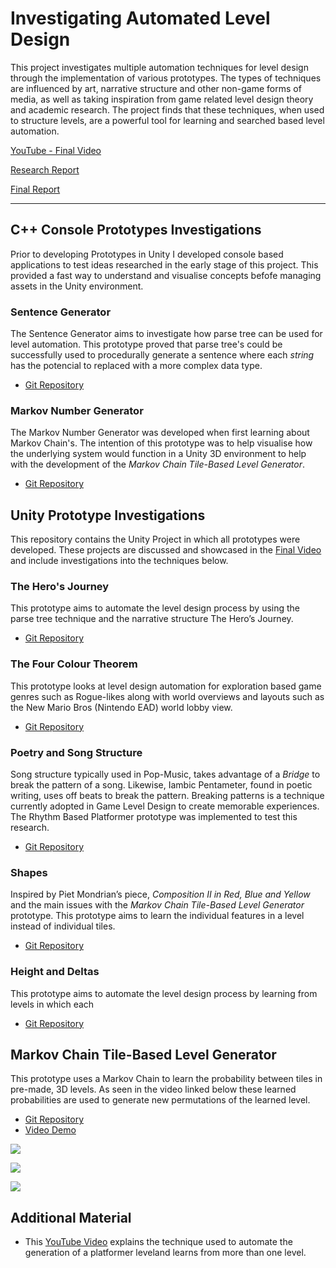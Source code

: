 # Investigating Automated Level Design

This project investigates multiple automation techniques for level design through the implementation of various prototypes. The types of techniques are influenced by art, narrative structure and other non-game forms of media, as well as taking inspiration from game related level design theory and academic research. The project finds that these techniques, when used to structure levels, are a powerful tool for learning and searched based level automation.

[YouTube - Final Video](https://www.youtube.com/watch?v=tlCWWixwgvA)

[Research Report](https://dudleyhk.github.io/portfolio/disseration%20project/Documents/Research%20Report.pdf)

[Final Report](https://dudleyHK.github.io/portfolio/disseration%20project/Documents/Final%20Report.pdf)

---


## C++ Console Prototypes Investigations
Prior to developing Prototypes in Unity I developed console based applications to test ideas researched in the early stage of this project. This provided a fast way to understand and visualise concepts befofe managing assets in the Unity environment.


### Sentence Generator
The Sentence Generator aims to investigate how parse tree can be used for level automation. This prototype proved that parse tree's could be successfully used to procedurally generate a sentence where each *string* has the potencial to replaced with a more complex data type. 

- [Git Repository](https://github.com/DudleyHK/Level-Design-In-Console)




### Markov Number Generator
The Markov Number Generator was developed when first learning about Markov Chain's. The intention of this prototype was to help visualise how the underlying system would function in a Unity 3D environment to help with the development of the *Markov Chain Tile-Based Level Generator*.

- [Git Repository](https://github.com/DudleyHK/Level-Design-In-Console)




## Unity Prototype Investigations
This repository contains the Unity Project in which all prototypes were developed. These projects are discussed and showcased in the [Final Video](https://www.youtube.com/watch?v=tlCWWixwgvA) and include investigations into the techniques below.


### The Hero's Journey
This prototype aims to automate the level design process by using the parse tree technique and the narrative structure The Hero’s Journey.

- [Git Repository](https://github.com/DudleyHK/Investigating-Level-Design-Techniques)



### The Four Colour Theorem
This prototype looks at level design automation for exploration based game genres such as Rogue-likes along with world overviews and layouts such as the New Mario Bros (Nintendo EAD) world lobby view.

- [Git Repository](https://github.com/DudleyHK/Investigating-Level-Design-Techniques)




### Poetry and Song Structure
Song structure typically used in Pop-Music, takes advantage of a *Bridge* to break the pattern of a song. Likewise, Iambic Pentameter, found in poetic writing, uses off beats to break the pattern. Breaking patterns is a technique currently adopted in Game Level Design to create memorable experiences. The Rhythm Based Platformer prototype was implemented to test this research.

- [Git Repository](https://github.com/DudleyHK/Investigating-Level-Design-Techniques)




### Shapes
Inspired by Piet Mondrian’s piece, *Composition II in Red, Blue and Yellow* and the main issues with the *Markov Chain Tile-Based Level Generator* prototype. This prototype aims to learn the individual features in a level instead of individual tiles.

- [Git Repository](https://github.com/DudleyHK/Heights-and-Deltas)



### Height and Deltas
This prototype aims to automate the level design process by learning from levels in which each 

- [Git Repository](https://github.com/DudleyHK/Heights-and-Deltas)




## Markov Chain Tile-Based Level Generator
This prototype uses a Markov Chain to learn the probability between tiles in pre-made, 3D levels. As seen in the video linked below these learned probabilities are used to generate new permutations of the learned level.

- [Git Repository](https://github.com/DudleyHK/Automated-3D-Level-Generation)
- [Video Demo](https://www.youtube.com/watch?v=76XambrRW_M)


![](https://dudleyhk.github.io/portfolio/disseration%20project/Markov%20Level%20Generator/MarkovChainGeneration.png)

![](https://dudleyHK.github.io/portfolio/disseration%20project/Markov%20Level%20Generator/MarkovChainGenerationAirTiles.png)

![](https://dudleyHK.github.io/portfolio/disseration%20project/Markov%20Level%20Generator/MarkovChainGenerationTransitionMatrix.png)




## Additional Material
* This [YouTube Video](https://www.youtube.com/watch?v=XcxsckJOvIg) explains the technique used to automate the generation of a platformer leveland learns from more than one level.
